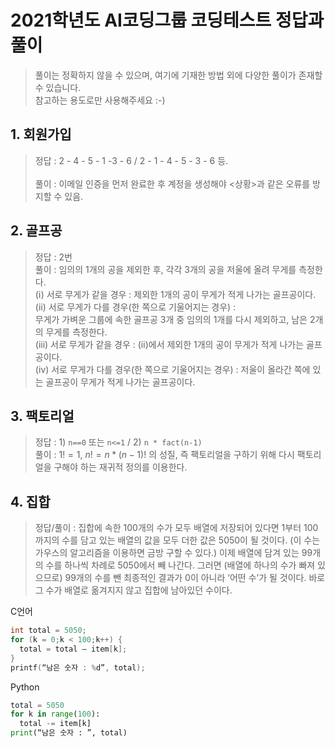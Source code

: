 # 2021학년도 AI코딩그룹 코딩테스트 정답과 풀이
> 풀이는 정확하지 않을 수 있으며, 여기에 기재한 방법 외에 다양한 풀이가 존재할 수 있습니다.<br>
> 참고하는 용도로만 사용해주세요 :-)

## 1. 회원가입
> 정답 : 2 - 4 - 5 - 1 -3 - 6 /  2 - 1 - 4 - 5 - 3 - 6 등.<br>
> <br>
> 풀이 : 이메일 인증을 먼저 완료한 후 계정을 생성해야 <상황>과 같은 오류를 방지할 수 있음.

## 2. 골프공
> 정답 : 2번
> <br>
> 풀이 : 임의의 1개의 공을 제외한 후, 각각 3개의 공을 저울에 올려 무게를 측정한다.<br>
         (ⅰ) 서로 무게가 같을 경우 : 제외한 1개의 공이 무게가 적게 나가는 골프공이다.<br>
         (ⅱ) 서로 무게가 다를 경우(한 쪽으로 기울어지는 경우) : <br>
             무게가 가벼운 그룹에 속한 골프공 3개 중 임의의 1개를 다시 제외하고, 남은 2개의 무게를 측정한다.<br>
                (ⅲ) 서로 무게가 같을 경우 : (ⅱ)에서 제외한 1개의 공이 무게가 적게 나가는 골프공이다.<br>
                (ⅳ) 서로 무게가 다를 경우(한 쪽으로 기울어지는 경우) : 저울이 올라간 쪽에 있는 골프공이 무게가 적게 나가는 골프공이다.
                
## 3. 팩토리얼
> 정답 : 1) ``n==0`` 또는 ``n<=1`` / 2) ``n * fact(n-1)``
> <br>
> 풀이 : $1!=1$, $n! = n * (n-1)!$ 의 성질, 즉 팩토리얼을 구하기 위해 다시 팩토리얼을 구해야 하는 재귀적 정의를 이용한다.


## 4. 집합
> 정답/풀이 : 집합에 속한 100개의 수가 모두 배열에 저장되어 있다면 1부터 100까지의 수를 담고 있는 배열의 값을 모두 더한 값은 5050이 될 것이다. (이 수는 가우스의 알고리즘을 이용하면 금방 구할 수 있다.) 이제 배열에 담겨 있는 99개의 수를 하나씩 차례로 5050에서 빼 나간다. 그러면 (배열에 하나의 수가 빠져 있으므로) 99개의 수를 뺀 최종적인 결과가 0이 아니라 ‘어떤 수’가 될 것이다. 바로 그 수가 배열로 옮겨지지 않고 집합에 남아있던 수이다.<br>

C언어
```c
int total = 5050;
for (k = 0;k < 100;k++) { 
  total = total – item[k];
}
printf(“남은 숫자 : %d”, total);
```

Python
```py
total = 5050
for k in range(100):
  total -= item[k]
print(“남은 숫자 : ”, total)
```
